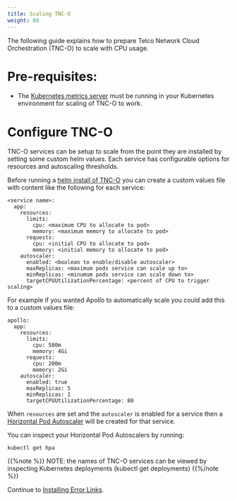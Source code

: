 ```yaml
---
title: Scaling TNC-O
weight: 80
---
```


The following guide explains how to prepare Telco Network Cloud Orchestration (TNC-O) to scale with CPU usage.

# Pre-requisites:

- The [Kubernetes metrics server](https://kubernetes.io/docs/tasks/debug-application-cluster/resource-metrics-pipeline/#metrics-server) must be running in your Kubernetes environment for scaling of TNC-O to work.

# Configure TNC-O

TNC-O services can be setup to scale from the point they are installed by setting some custom helm values. Each service has configurable options for resources and autoscaling thresholds.

Before running a [helm install of TNC-O](/installation/lm/production/install-lm/#lm-install) you can create a custom values file with content like the following for each service:
```
<service name>:
  app:
    resources: 
      limits:
        cpu: <maximum CPU to allocate to pod>
        memory: <maximum memory to allocate to pod>
      requests:
        cpu: <initial CPU to allocate to pod>
        memory: <initial memory to allocate to pod>
    autoscaler:
      enabled: <boolean to enable/disable autoscaler>
      maxReplicas: <maximum pods service can scale up to>
      minReplicas: <minumum pods service can scale down to>
      targetCPUUtilizationPercentage: <percent of CPU to trigger scaling>
```
For example if you wanted Apollo to automatically scale you could add this to a custom values file:
```
apollo:
  app:
    resources: 
      limits:
        cpu: 500m
        memory: 4Gi
      requests:
        cpu: 200m
        memory: 2Gi
    autoscaler:
      enabled: true
      maxReplicas: 5
      minReplicas: 1
      targetCPUUtilizationPercentage: 80
```

When `resources` are set and the `autoscaler` is enabled for a service then a [Horizontal Pod Autoscaler](https://kubernetes.io/docs/tasks/run-application/horizontal-pod-autoscale/) will be created for that service.

You can inspect your Horizontal Pod Autoscalers by running:
```
kubectl get hpa
```

{{%note %}}
NOTE: the names of TNC-O services can be viewed by inspecting Kubernetes deployments (kubectl get deployments)
{{%/note %}}

Continue to [Installing Error Links](/installation/lm/production/configuration/error-links-install).